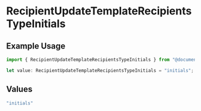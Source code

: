 # RecipientUpdateTemplateRecipientsTypeInitials

## Example Usage

```typescript
import { RecipientUpdateTemplateRecipientsTypeInitials } from "@documenso/sdk-typescript/models/operations";

let value: RecipientUpdateTemplateRecipientsTypeInitials = "initials";
```

## Values

```typescript
"initials"
```